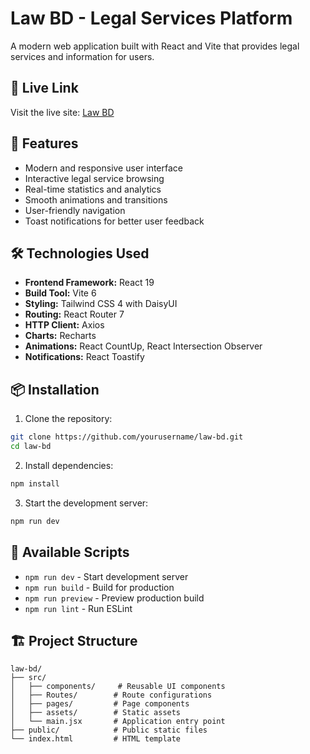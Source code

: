 # Law BD - Legal Services Platform

A modern web application built with React and Vite that provides legal services and information for users.

## 🔗 Live Link

Visit the live site: [Law BD](https://matt-murdock.netlify.app)

## 🚀 Features

- Modern and responsive user interface
- Interactive legal service browsing
- Real-time statistics and analytics
- Smooth animations and transitions
- User-friendly navigation
- Toast notifications for better user feedback

## 🛠️ Technologies Used

- **Frontend Framework:** React 19
- **Build Tool:** Vite 6
- **Styling:** Tailwind CSS 4 with DaisyUI
- **Routing:** React Router 7
- **HTTP Client:** Axios
- **Charts:** Recharts
- **Animations:** React CountUp, React Intersection Observer
- **Notifications:** React Toastify

## 📦 Installation

1. Clone the repository:

```bash
git clone https://github.com/yourusername/law-bd.git
cd law-bd
```

2. Install dependencies:

```bash
npm install
```

3. Start the development server:

```bash
npm run dev
```

## 🔧 Available Scripts

- `npm run dev` - Start development server
- `npm run build` - Build for production
- `npm run preview` - Preview production build
- `npm run lint` - Run ESLint

## 🏗️ Project Structure

```
law-bd/
├── src/
│   ├── components/     # Reusable UI components
│   ├── Routes/        # Route configurations
│   ├── pages/         # Page components
│   ├── assets/        # Static assets
│   └── main.jsx       # Application entry point
├── public/            # Public static files
└── index.html         # HTML template
```
